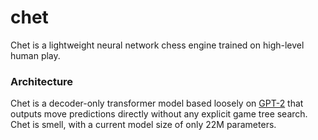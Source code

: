 # chet

Chet is a lightweight neural network chess engine trained on high-level human play.

### Architecture

Chet is a decoder-only transformer model based loosely on [GPT-2](https://cdn.openai.com/better-language-models/language_models_are_unsupervised_multitask_learners.pdf) that outputs move predictions directly without any explicit game tree search. Chet is smell, with a current model size of only 22M parameters.
